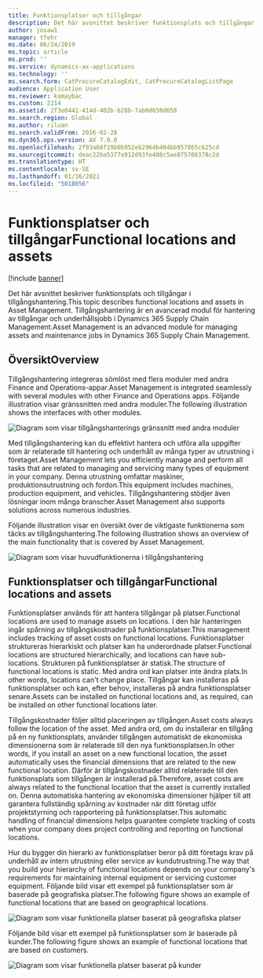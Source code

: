 ```yaml
---
title: Funktionsplatser och tillgångar
description: Det här avsnittet beskriver funktionsplats och tillgångar i tillgångshantering. Tillgångshantering är en avancerad modul för hantering av tillgångar och underhållsjobb i Dynamics 365 Supply Chain Management.
author: josaw1
manager: tfehr
ms.date: 06/24/2019
ms.topic: article
ms.prod: ''
ms.service: dynamics-ax-applications
ms.technology: ''
ms.search.form: CatProcureCatalogEdit, CatProcureCatalogListPage
audience: Application User
ms.reviewer: kamaybac
ms.custom: 2214
ms.assetid: 2f3e0441-414d-402b-b28b-7ab0d650d658
ms.search.region: Global
ms.author: riluan
ms.search.validFrom: 2016-02-28
ms.dyn365.ops.version: AX 7.0.0
ms.openlocfilehash: 2f93a68f19b0b952eb2964b404bb957865c625cd
ms.sourcegitcommit: deac22ba5377a912d93fe408c5ae875706378c2d
ms.translationtype: HT
ms.contentlocale: sv-SE
ms.lasthandoff: 01/16/2021
ms.locfileid: "5018056"
---
```

# <a name="functional-locations-and-assets"></a><span data-ttu-id="841cc-104">Funktionsplatser och tillgångar</span><span class="sxs-lookup"><span data-stu-id="841cc-104">Functional locations and assets</span></span>

[!include [banner](../../includes/banner.md)]

 

<span data-ttu-id="841cc-105">Det här avsnittet beskriver funktionsplats och tillgångar i tillgångshantering.</span><span class="sxs-lookup"><span data-stu-id="841cc-105">This topic describes functional locations and assets in Asset Management.</span></span> <span data-ttu-id="841cc-106">Tillgångshantering är en avancerad modul för hantering av tillgångar och underhållsjobb i Dynamics 365 Supply Chain Management.</span><span class="sxs-lookup"><span data-stu-id="841cc-106">Asset Management is an advanced module for managing assets and maintenance jobs in Dynamics 365 Supply Chain Management.</span></span>

## <a name="overview"></a><span data-ttu-id="841cc-107">Översikt</span><span class="sxs-lookup"><span data-stu-id="841cc-107">Overview</span></span>

<span data-ttu-id="841cc-108">Tillgångshantering integreras sömlöst med flera moduler med andra Finance and Operations-appar.</span><span class="sxs-lookup"><span data-stu-id="841cc-108">Asset Management is integrated seamlessly with several modules with other Finance and Operations apps.</span></span> <span data-ttu-id="841cc-109">Följande illustration visar gränssnitten med andra moduler.</span><span class="sxs-lookup"><span data-stu-id="841cc-109">The following illustration shows the interfaces with other modules.</span></span>

![Diagram som visar tillgångshanterings gränssnitt med andra moduler](media/01-overview-image.png)

<span data-ttu-id="841cc-111">Med tillgångshantering kan du effektivt hantera och utföra alla uppgifter som är relaterade till hantering och underhåll av många typer av utrustning i företaget.</span><span class="sxs-lookup"><span data-stu-id="841cc-111">Asset Management lets you efficiently manage and perform all tasks that are related to managing and servicing many types of equipment in your company.</span></span> <span data-ttu-id="841cc-112">Denna utrustning omfattar maskiner, produktionsutrustning och fordon.</span><span class="sxs-lookup"><span data-stu-id="841cc-112">This equipment includes machines, production equipment, and vehicles.</span></span> <span data-ttu-id="841cc-113">Tillgångshantering stödjer även lösningar inom många branscher.</span><span class="sxs-lookup"><span data-stu-id="841cc-113">Asset Management also supports solutions across numerous industries.</span></span>

<span data-ttu-id="841cc-114">Följande illustration visar en översikt över de viktigaste funktionerna som täcks av tillgångshantering.</span><span class="sxs-lookup"><span data-stu-id="841cc-114">The following illustration shows an overview of the main functionality that is covered by Asset Management.</span></span>

![Diagram som visar huvudfunktionerna i tillgångshantering](media/02-overview-image.png)

## <a name="functional-locations-and-assets"></a><span data-ttu-id="841cc-116">Funktionsplatser och tillgångar</span><span class="sxs-lookup"><span data-stu-id="841cc-116">Functional locations and assets</span></span>

<span data-ttu-id="841cc-117">Funktionsplatser används för att hantera tillgångar på platser.</span><span class="sxs-lookup"><span data-stu-id="841cc-117">Functional locations are used to manage assets on locations.</span></span> <span data-ttu-id="841cc-118">I den här hanteringen ingår spårning av tillgångskostnader på funktionsplatser.</span><span class="sxs-lookup"><span data-stu-id="841cc-118">This management includes tracking of asset costs on functional locations.</span></span> <span data-ttu-id="841cc-119">Funktionsplatser struktureras hierarkiskt och platser kan ha underordnade platser.</span><span class="sxs-lookup"><span data-stu-id="841cc-119">Functional locations are structured hierarchically, and locations can have sub-locations.</span></span> <span data-ttu-id="841cc-120">Strukturen på funktionsplatser är statisk.</span><span class="sxs-lookup"><span data-stu-id="841cc-120">The structure of functional locations is static.</span></span> <span data-ttu-id="841cc-121">Med andra ord kan platser inte ändra plats.</span><span class="sxs-lookup"><span data-stu-id="841cc-121">In other words, locations can't change place.</span></span> <span data-ttu-id="841cc-122">Tillgångar kan installeras på funktionsplatser och kan, efter behov, installeras på andra funktionsplatser senare.</span><span class="sxs-lookup"><span data-stu-id="841cc-122">Assets can be installed on functional locations and, as required, can be installed on other functional locations later.</span></span>

<span data-ttu-id="841cc-123">Tillgångskostnader följer alltid placeringen av tillgången.</span><span class="sxs-lookup"><span data-stu-id="841cc-123">Asset costs always follow the location of the asset.</span></span> <span data-ttu-id="841cc-124">Med andra ord, om du installerar en tillgång på en ny funktionsplats, använder tillgången automatiskt de ekonomiska dimensionerna som är relaterade till den nya funktionsplatsen.</span><span class="sxs-lookup"><span data-stu-id="841cc-124">In other words, if you install an asset on a new functional location, the asset automatically uses the financial dimensions that are related to the new functional location.</span></span> <span data-ttu-id="841cc-125">Därför är tillgångskostnader alltid relaterade till den funktionsplats som tillgången är installerad på.</span><span class="sxs-lookup"><span data-stu-id="841cc-125">Therefore, asset costs are always related to the functional location that the asset is  currently installed on.</span></span> <span data-ttu-id="841cc-126">Denna automatiska hantering av ekonomiska dimensioner hjälper till att garantera fullständig spårning av kostnader när ditt företag utför projektstyrning och rapportering på funktionsplatser.</span><span class="sxs-lookup"><span data-stu-id="841cc-126">This automatic handling of financial dimensions helps guarantee complete tracking of costs when your company does project controlling and reporting on functional locations.</span></span>

<span data-ttu-id="841cc-127">Hur du bygger din hierarki av funktionsplatser beror på ditt företags krav på underhåll av intern utrustning eller service av kundutrustning.</span><span class="sxs-lookup"><span data-stu-id="841cc-127">The way that you build your hierarchy of functional locations depends on your company's requirements for maintaining internal equipment or servicing customer equipment.</span></span> <span data-ttu-id="841cc-128">Följande bild visar ett exempel på funktionsplatser som är baserade på geografiska platser.</span><span class="sxs-lookup"><span data-stu-id="841cc-128">The following figure shows an example of functional locations that are based on geographical locations.</span></span>

![Diagram som visar funktionella platser baserat på geografiska platser](media/03-overview-image.png)

<span data-ttu-id="841cc-130">Följande bild visar ett exempel på funktionsplatser som är baserade på kunder.</span><span class="sxs-lookup"><span data-stu-id="841cc-130">The following figure shows an example of functional locations that are based on customers.</span></span>

![Diagram som visar funktionella platser baserat på kunder](media/04-overview-image.png)
